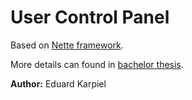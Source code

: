# User Control Panel

Based on [Nette framework](http://nette.org).

More details can found in [bachelor thesis](https://opac.crzp.sk/?fn=detailBiblioForm&sid=4A2276349E30FD2CA6614E1768B6).

**Author:** Eduard Karpiel